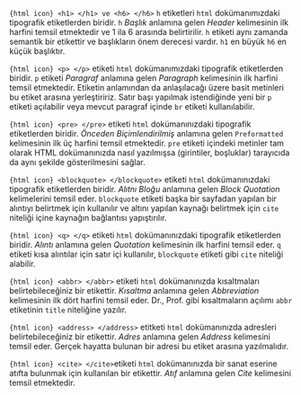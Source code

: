 `{html icon} <h1> </h1> ve <h6> </h6>` `h` etiketleri `html` dokümanımızdaki tipografik etiketlerden biridir. `h` *Başlık* anlamına gelen *Header* kelimesinin ilk harfini temsil etmektedir ve 1 ila 6 arasında belirtirilir. `h` etiketi aynı zamanda semantik bir etikettir ve başlıkların önem derecesi vardır. `h1` en büyük `h6` en küçük başlıktır.

`{html icon} <p> </p>` etiketi `html` dokümanımızdaki tipografik etiketlerden biridir. `p` etiketi *Paragraf* anlamına gelen *Paragraph* kelimesinin ilk harfini temsil etmektedir. Etiketin anlamından da anlaşılacağı üzere basit metinleri bu etiket arasına yerleştiririz. Satır başı yapılmak istendiğinde yeni bir `p` etiketi açılabilir veya mevcut paragraf içinde `br` etiketi kullanılabilir.

`{html icon} <pre> </pre>` etiketi `html` dokümanınızdaki tipografik etiketlerden biridir. *Önceden Biçimlendirilmiş* anlamına gelen `Preformatted` kelimesinin ilk üç harfini temsil etmektedir. `pre` etiketi içindeki metinler tam olarak HTML dokümanınızda nasıl yazılmışsa (girintiler, boşluklar) tarayıcıda da aynı şekilde gösterilmesini sağlar.

`{html icon} <blockquote> </blockquote>` etiketi `html` dokümanınızdaki tipografik etiketlerden biridir. *Alıtnı Bloğu* anlamına gelen *Block Quotation* kelimelerini temsil eder. `blockquote` etiketi başka bir sayfadan yapılan bir alıntıyı belirtmek için kullanılır ve altını yapılan kaynağı belirtmek için `cite` niteliği içine kaynağın bağlantısı yapıştırılır.

`{html icon} <q> </q>` etiketi `html` dokümanınızdaki tipografik etiketlerden biridir. *Alıntı* anlamına gelen *Quotation* kelimesinin ilk harfini temsil eder. `q` etiketi kısa alıntılar için satır içi kullanılır, `blockquote` etiketi gibi `cite` niteliği alabilir.

`{html icon} <abbr> </abbr>` etiketi `html` dokümanınızda kısaltmaları belirtebileceğiniz bir etikettir. *Kısaltma* anlamına gelen *Abbreviation* kelimesinin ilk dört harfini temsil eder. Dr., Prof. gibi kısaltmaların açılımı  `abbr` etiketinin `title` niteliğine yazılır. 

`{html icon} <address> </address>` etitketi `html` dokümanınızda adresleri belirtebileceğiniz bir etikettir. *Adres* anlamına gelen *Address* kelimesini temsil eder. Gerçek hayatta bulunan bir adresi bu etiket arasına yazılmalıdır.

`{html icon} <cite> </cite>`etiketi `html` dokümanınızda bir sanat eserine atıfta bulunmak için kullanılan bir etikettir. *Atıf* anlamına gelen *Cite* kelimesini temsil etmektedir. 
